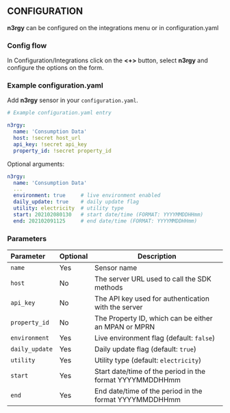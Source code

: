 ## CONFIGURATION

**n3rgy** can be configured on the integrations menu or in configuration.yaml

### Config flow

In Configuration/Integrations click on the **<+>** button, select **n3rgy** and configure the options on the form.

### Example configuration.yaml

Add **n3rgy** sensor in your `configuration.yaml`.

```yaml
# Example configuration.yaml entry

n3rgy:
  name: 'Consumption Data'
  host: !secret host_url
  api_key: !secret api_key
  property_id: !secret property_id

```

Optional arguments:

```yaml
n3rgy:
  name: 'Consumption Data'
  ...
  environment: true     # live environment enabled
  daily_update: true    # daily update flag
  utility: electricity  # utility type
  start: 202102080130   # start date/time (FORMAT: YYYYMMDDHHmm)
  end: 202102091125     # end date/time (FORMAT: YYYYMMDDHHmm)

```

### Parameters

| Parameter | Optional | Description |
|:--------- | -------- | ----------- |
| `name` | Yes | Sensor name |
| `host` | No | The server URL used to call the SDK methods |
| `api_key` | No | The API key used for authentication with the server |
| `property_id` | No | The Property ID, which can be either an MPAN or MPRN |
| `environment` | Yes | Live environment flag (default: `false`) |
| `daily_update` | Yes | Daily update flag (default: `true`) |
| `utility` | Yes | Utility type (default: `electricity`) |
| `start` | Yes | Start date/time of the period in the format YYYYMMDDHHmm |
| `end` | Yes | End date/time of the period in the format YYYYMMDDHHmm |
